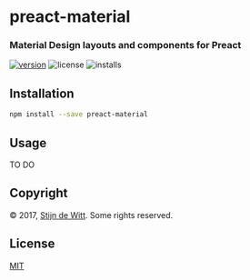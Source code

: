 # preact-material
### Material Design layouts and components for Preact

[![version](https://img.shields.io/npm/v/preact-material.svg)](https://npmjs.org/package/preact-material)
![license](https://img.shields.io/npm/l/preact-material.svg)
![installs](https://img.shields.io/npm/dt/preact-material.svg)


## Installation

```sh
npm install --save preact-material
```

## Usage
TO DO

## Copyright
© 2017, [Stijn de Witt](http://StijnDeWitt.com). Some rights reserved.

## License
[MIT](https://opensource.org/licenses/MIT)